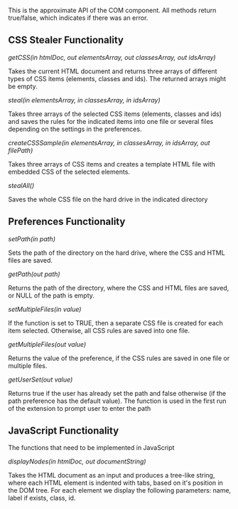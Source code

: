 This is the approximate API of the COM component. All methods return true/false, which indicates if there was an error.

## CSS Stealer Functionality ##


_getCSS(in htmlDoc, out elementsArray, out classesArray, out idsArray)_

Takes the current HTML document and returns three arrays of different types of CSS items (elements, classes and ids). The returned arrays might be empty.

_steal(in elementsArray, in classesArray, in idsArray)_

Takes three arrays of the selected CSS items (elements, classes and ids) and saves the rules for the indicated items into one file or several files depending on the settings in the preferences.

_createCSSSample(in elementsArray, in classesArray, in idsArray, out filePath)_

Takes three arrays of CSS items and creates a template HTML file with embedded CSS of the selected elements.

_stealAll()_

Saves the whole CSS file on the hard drive in the indicated directory


## Preferences Functionality ##

_setPath(in path)_

Sets the path of the directory on the hard drive, where the CSS and HTML files are saved.

_getPath(out path)_

Returns the path of the directory, where the CSS and HTML files are saved, or NULL of the path is empty.

_setMultipleFiles(in value)_

If the function is set to TRUE, then a separate CSS file is created for each item selected. Otherwise, all CSS rules are saved into one file.

_getMultipleFiles(out value)_

Returns the value of the preference, if the CSS rules are saved in one file or multiple files.

_getUserSet(out value)_

Returns true if the user has already set the path and false otherwise (if the path preference has the default value). The function is used in the first run of the extension to prompt user to enter the path

## JavaScript Functionality ##

The functions that need to be implemented in JavaScript

_displayNodes(in htmlDoc, out documentString)_

Takes the HTML document as an input and produces a tree-like string, where each HTML element is indented with tabs, based on it's position in the DOM tree. For each element we display the following parameters: name, label if exists, class, id.